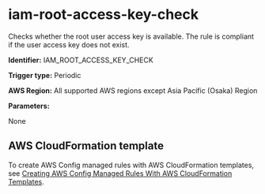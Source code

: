 # iam\-root\-access\-key\-check<a name="iam-root-access-key-check"></a>

Checks whether the root user access key is available\. The rule is compliant if the user access key does not exist\. 

**Identifier:** IAM\_ROOT\_ACCESS\_KEY\_CHECK

**Trigger type:** Periodic

**AWS Region:** All supported AWS regions except Asia Pacific \(Osaka\) Region

**Parameters:**

None  

## AWS CloudFormation template<a name="w29aac11c33c17b7d221c15"></a>

To create AWS Config managed rules with AWS CloudFormation templates, see [Creating AWS Config Managed Rules With AWS CloudFormation Templates](aws-config-managed-rules-cloudformation-templates.md)\.
